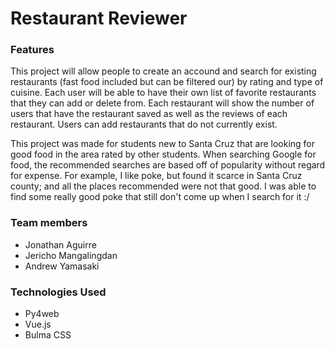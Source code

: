 # Restaurant Reviewer

### Features
This project will allow people to create an accound and search for existing restaurants (fast food included but can be filtered our) by rating and type of cuisine. Each user will be able to have their own list of favorite restaurants that they can add or delete from. Each restaurant will show the number of users that have the restaurant saved as well as the reviews of each restaurant. Users can add restaurants that do not currently exist.

This project was made for students new to Santa Cruz that are looking for good food in the area rated by other students. When searching Google for food, the recommended searches are based off of popularity without regard for expense. For example, I like poke, but found it scarce in Santa Cruz county; and all the places recommended were not that good. I was able to find some really good poke that still don't come up when I search for it :/
### Team members
- Jonathan Aguirre
- Jericho Mangalingdan
- Andrew Yamasaki

### Technologies Used
- Py4web
- Vue.js
- Bulma CSS
